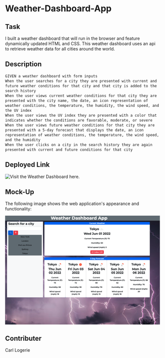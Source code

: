 # Weather-Dashboard-App

## Task

I built a weather dashboard that will run in the browser and feature dynamically updated HTML and CSS. This weather dashboard uses an api to retrieve weather data for all cities around the world.

## Description

```
GIVEN a weather dashboard with form inputs
When the user searches for a city they are presented with current and future weather conditions for that city and that city is added to the search history
When the user views current weather conditions for that city they are presented with the city name, the date, an icon representation of weather conditions, the temperature, the humidity, the wind speed, and the UV index
When the user views the UV index they are presented with a color that indicates whether the conditions are favorable, moderate, or severe
When the user views future weather conditions for that city they are presented with a 5-day forecast that displays the date, an icon representation of weather conditions, the temperature, the wind speed, and the humidity
When the user clicks on a city in the search history they are again presented with current and future conditions for that city

```
## Deployed Link
![Visit the Weather Dashboard here.](https://clogerie92.github.io/Weather-Dashboard-App/)


## Mock-Up

The following image shows the web application's appearance and functionality:

![The weather app includes a search option, a list of cities, and a five-day forecast and current weather conditions for Atlanta.](./assets/images/weather.png)

## Contributer
Carl Logerie